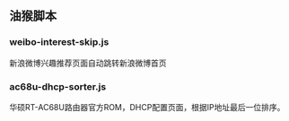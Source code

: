 ## 油猴脚本
### weibo-interest-skip.js
新浪微博兴趣推荐页面自动跳转新浪微博首页
### ac68u-dhcp-sorter.js
华硕RT-AC68U路由器官方ROM，DHCP配置页面，根据IP地址最后一位排序。